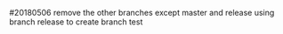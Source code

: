 #20180506
remove the other branches except master and release
using branch release to create branch test
